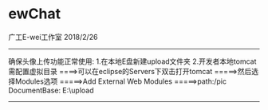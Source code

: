 # ewChat
广工E-wei工作室
2018/2/26
*************************
确保头像上传功能正常使用:
1.在本地E盘新建upload文件夹
2.开发者本地tomcat需配置虚拟目录
   ====>可以在eclipse的Servers下双击打开tomcat
   =====>然后选择Modules选项
   =====>Add External Web Modules
   =====>path:/pic   DocumentBase: E:\upload
*************************
